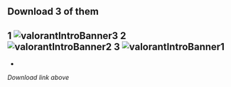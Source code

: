 ## Download 3 of them ##
1
![valorantIntroBanner3](https://user-images.githubusercontent.com/70149305/115104445-478a3b00-9f7a-11eb-8f11-273d95e64eb6.jpg)
2
![valorantIntroBanner2](https://user-images.githubusercontent.com/70149305/115104467-70aacb80-9f7a-11eb-9ca4-5a6575ef3951.jpg)
3
![valorantIntroBanner1](https://user-images.githubusercontent.com/70149305/115104471-77394300-9f7a-11eb-8e7a-c0b769e6cbc6.jpg)
-
-
_Download link above_
